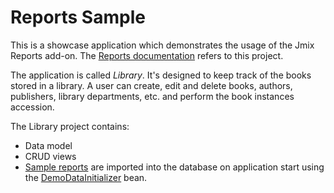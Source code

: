 # Reports Sample

This is a showcase application which demonstrates the usage of the Jmix Reports add-on. The [Reports documentation](https://docs.jmix.io/jmix/reports) refers to this project.

The application is called *Library*. It's designed to keep track of the books stored in a library. A user can create, edit and delete books, authors, publishers, library departments, etc. and perform the book instances accession.

The Library project contains:

- Data model
- CRUD views
- [Sample reports](https://docs.jmix.io/jmix/reports/sample-reports.html) are imported into the database on application start using the [DemoDataInitializer](src/main/java/com/company/library/app/DemoDataInitializer.java) bean. 
